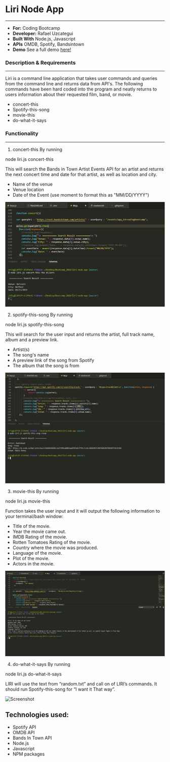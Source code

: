 # Liri Node App
-----
- **For:** Coding Bootcamp
- **Developer:** Rafael Uzcategui
- **Built With** Node.js, Javascript
- **APIs** OMDB, Spotify, Bandsintown
- **Demo** See a full demo [here!](https://drive.google.com/file/d/12E46cJU3jHKJAdcmtjht1EkZzktD1FX0/view)


### Description & Requirements
---
Liri is a command line application that takes user commands and queries from the command line and returns data from API's. The following commands have been hard coded into the program and neatly returns to users information about their requested film, band, or movie.

-	concert-this
-	Spotify-this-song
-	movie-this
-	do-what-it-says

### Functionality
--- 
1. concert-this
By running 

node liri.js concert-this <band>

This will search the Bands in Town Artist Events API for an artist and returns the next concert time and date for that artist, as well as location and city.

-	Name of the venue
-	Venue location
-	Date of the Event (use moment to format this as "MM/DD/YYYY")

![Screenshot](/images/concert-this.png)

2. spotify-this-song
By running

node liri.js spotify-this-song <song>

This will search for the user input and returns the artist, full track name, album and a preview link.

-	Artist(s)
-	The song's name
-	A preview link of the song from Spotify
-	The album that the song is from

![Screenshot](/images/spotify-this-song.png)

3. movie-this
By running

node liri.js movie-this <movie>

Function takes the user input and it will output the following information to your terminal/bash window:

- Title of the movie.
- Year the movie came out.
- IMDB Rating of the movie.
- Rotten Tomatoes Rating of the movie.
- Country where the movie was produced.
- Language of the movie.
- Plot of the movie.
- Actors in the movie.

![Screenshot](/images/movie-this.png)

4. do-what-it-says
By running

node liri.js do-what-it-says


LIRI will use the text from “random.txt” and call on of LIRI’s commands. It should run Spotify-this-song for “I want it That way”. 

![Screenshot](/images/do-waht-it-says.png)

## Technologies used:

* Spotify API
* OMDB API
* Bands In Town API
* Node.js
* Javascript
* NPM packages

